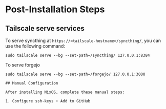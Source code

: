 # Post-Installation Steps

## Tailscale serve services

To serve syncthing at `https://<tailscale-hostname>/syncthing/`, you can use the following command:

```
sudo tailscale serve --bg --set-path=/syncthing/ 127.0.0.1:8384
```

To serve forgejo

```
sudo tailscale serve --bg --set-path=/forgejo/ 127.0.0.1:3000

## Manual Configuration

After installing NixOS, complete these manual steps:

1. Configure ssh-keys + Add to GitHub